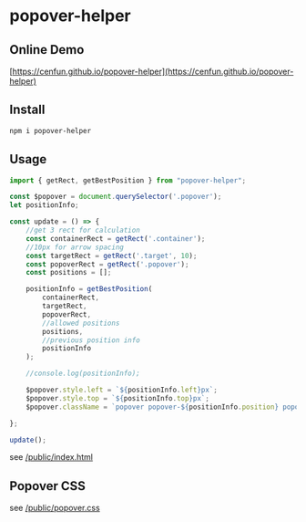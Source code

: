 # popover-helper
## Online Demo
[https://cenfun.github.io/popover-helper](https://cenfun.github.io/popover-helper)

## Install
```sh
npm i popover-helper
```

## Usage
```js
import { getRect, getBestPosition } from "popover-helper";

const $popover = document.querySelector('.popover');
let positionInfo;

const update = () => {
    //get 3 rect for calculation
    const containerRect = getRect('.container');
    //10px for arrow spacing
    const targetRect = getRect('.target', 10);
    const popoverRect = getRect('.popover');
    const positions = [];

    positionInfo = getBestPosition(
        containerRect,
        targetRect,
        popoverRect,
        //allowed positions
        positions,
        //previous position info
        positionInfo
    );

    //console.log(positionInfo);

    $popover.style.left = `${positionInfo.left}px`;
    $popover.style.top = `${positionInfo.top}px`;
    $popover.className = `popover popover-${positionInfo.position} popover-${positionInfo.type}`;

};

update();

```
see [/public/index.html](/public/index.html)

## Popover CSS
see [/public/popover.css](/public/popover.css)
